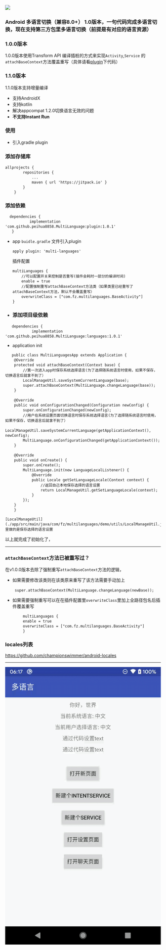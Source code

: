 [![](https://jitpack.io/v/peihua8858/MultiLanguage.svg)](https://jitpack.io/#peihua8858/MultiLanguage)
### Android 多语言切换（兼容8.0+） 1.0版本，一句代码完成多语言切换，现在支持第三方包里多语言切换（前提是有对应的语言资源）


### **1.0.0版本**
1.0.0版本使用Transform API
编译插桩的方式来实现```Activity```,```Service```
的```attachBaseContext```方法覆盖重写（具体请看[plugin](./plugin)下代码）
### **1.1.0版本**
1.1.0版本支持增量编译
- 支持AndroidX
- 支持kotlin
- 解决appcompat 1.2.0切换语言无效的问题
- **不支持Instant Run**

### **使用**

- 引入gradle plugin
### 添加存储库
```
allprojects {
		repositories {
			...
			maven { url 'https://jitpack.io' }
		}
	}
```
### 添加依赖
 ```
   dependencies {
            implementation 'com.github.peihua8858.MultiLanguage:plugin:1.0.1'
   	}
```
- app ```buidle.gradle``` 文件引入plugin
    ```
    apply plugin: 'multi-languages'
    ```
    插件配置
    ```
    multiLanguages {
        //可以配置开关来控制是否重写(插件会耗时一部分的编译时间)
        enable = true
        //配置强制重写attachBaseContext方法类（如果类里已经重写了attachBaseContext方法，默认不会覆盖重写）
        overwriteClass = ["com.fz.multilanguages.BaseActivity"] 
    }
    ```
- ### 添加项目级依赖
```
   dependencies {
            implementation 'com.github.peihua8858.MultiLanguage:languages:1.0.1'
```

- application init
```
   public class MultiLanguagesApp extends Application {
    @Override
    protected void attachBaseContext(Context base) {
        //第一次进入app时保存系统选择语言(为了选择随系统语言时使用，如果不保存，切换语言后就拿不到了）
        LocalManageUtil.saveSystemCurrentLanguage(base);
        super.attachBaseContext(MultiLanguage.changeLanguage(base));
    }

    @Override
    public void onConfigurationChanged(Configuration newConfig) {
        super.onConfigurationChanged(newConfig);
        //用户在系统设置页面切换语言时保存系统选择语言(为了选择随系统语言时使用，如果不保存，切换语言后就拿不到了）
        LocalManageUtil.saveSystemCurrentLanguage(getApplicationContext(), newConfig);
        MultiLanguage.onConfigurationChanged(getApplicationContext());
    }

    @Override
    public void onCreate() {
        super.onCreate();
        MultiLanguage.init(new LanguageLocalListener() {
            @Override
            public Locale getSetLanguageLocale(Context context) {
                //返回自己本地保存选择的语言设置
                return LocalManageUtil.getSetLanguageLocale(context);
            }
        });
    }
    }
```
    [LocalManageUtil](./app/src/main/java/com/fz/multilanguages/demo/utils/LocalManageUtil.java)里做的是保存选择的语言设置


以上就完成了初始化了，

----

### **```attachBaseContext```方法已被重写过？**
在v1.0.0版本去除了强制重写```attachBaseContext```方法的逻辑，

- 如果需要修改该类则在该类原来重写了该方法需要手动加上

    ``` super.attachBaseContext(MultiLanguage.changeLanguage(newBase));```

- 如果需要强制重写可以在在插件配置里```overwriteClass```里加上全路径包名后插件覆盖重写 

```
        multiLanguages {
        enable = true
        overwriteClass = ["com.fz.multilanguages.BaseActivity"]
        }
```

### **locales列表**

https://github.com/championswimmer/android-locales


----
![效果图](./image/sample.gif)
